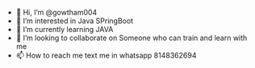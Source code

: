 - 👋 Hi, I’m @gowtham004
- 👀 I’m interested in Java SPringBoot
- 🌱 I’m currently learning JAVA
- 💞️ I’m looking to collaborate on Someone who can train and learn with me
- 📫 How to reach me text me in whatsapp 8148362694

<!---
gowtham004/gowtham004 is a ✨ special ✨ repository because its `README.md` (this file) appears on your GitHub profile.
You can click the Preview link to take a look at your changes.
--->
